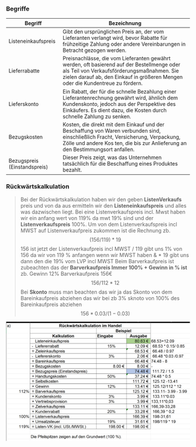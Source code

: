 ### Begriffe

| Begriff | Bezeichnung |
| ------- | ----------- |
|Listeneinkaufspreis|Gibt den ursprünglichen Preis an, der vom Lieferanten verlangt wird, bevor Rabatte für frühzeitige Zahlung oder andere Vereinbarungen in Betracht gezogen werden.|
|Lieferrabatte|Preisnachlässe, die vom Lieferanten gewährt werden, oft basierend auf der Bestellmenge oder als Teil von Verkaufsförderungsmaßnahmen. Sie zielen darauf ab, den Einkauf in größeren Mengen oder die Kundentreue zu fördern.|
|Lieferskonto|Ein Rabatt, der für die schnelle Bezahlung einer Lieferantenrechnung gewährt wird, ähnlich dem Kundenskonto, jedoch aus der Perspektive des Einkäufers. Es dient dazu, die Kosten durch schnelle Zahlung zu senken.|
|Bezugskosten|Kosten, die direkt mit dem Einkauf und der Beschaffung von Waren verbunden sind, einschließlich Fracht, Versicherung, Verpackung, Zölle und andere Kos    ten, die bis zur Anlieferung an den Bestimmungsort anfallen.|
|Bezugspreis (Einstandspreis)|Dieser Preis zeigt, was das Unternehmen tatsächlich für die Beschaffung eines Produktes bezahlt.|Handlungskosten|Kosten, die für die interne Bearbeitung, Lagerung und den Transport von Waren innerhalb eines Unternehmens anfallen. Sie umfassen Lagerhaltung, Verwaltung, Miete, Abschreibung, zinsen, Personalkosten und andere indirekte Kosten.|Selbstkosten|Bei den Selbstkosten handelt es sich um all die Kosten, die während der Herstellung, der Verwaltung und dem Vertrieb von Gütern oder Dienstleistungen anfallen.|Gewinnzuschlag|Der Zuschlag deckt nicht nur den Gewinn, sondern auch Risiken und Schwankungen ab.|Barverkaufspreis|Gibt den Preis an, den ein Kunde bei sofortiger Zahlung zahlt.|Kundenskonto|Ein Rabatt, der für die frühzeitige Zahlung einer Rechnung gewährt wird. Ziel ist es, den Geldfluss zu beschleunigen und die Kreditkosten zu senken. |Vertriebsprovision|Bei einer Provision erhalten Vertriebsmitarbeiter einen Prozentsatz jedes neuen Verkaufs, den sie tätigen. Dabei handelt es sich um eine zusätzliche Vergütung, die viele Unternehmen anbieten, um leistungsstarke Mitarbeiter zu belohnen und Anreize für Mitarbeiter zu schaffen, um ihre Verkaufszahlen zu steigern.|Kundenrabatt|Ein Preisnachlass, der einem Kunden gewährt wird, oft basierend auf der Menge der gekauften Ware oder als Anreiz für frühzeitige Zahlung, Treue oder im Rahmen von Promotion-Aktionen.|Listenverkaufspreis|Der Listenverkaufspreis ist der gewöhnliche Endpreis für den Endverbraucher.|Umsatzsteuer|Eine Steuer auf den Verkauf von Waren und Dienstleistungen, die vom Verkäufer erhoben und an das Finanzamt abgeführt wird. |

### Rückwärtskalkulation

> Bei der Rückwärtskalkulation haben wir den geben **ListenVerkaufs** preis und von da aus ermitteln wir den **Listeneinkaufspreis** und alles was dazwischen liegt. Bei eine Listenverkaufspreis incl. Mwst haben wir ein anfang wert von 119% da mwt 19% sind und der **Listenverkaufspreis** 100%. Um von dem Listenverkaufspreis incl MWST auf Listenverkaufpreis zukommen ist die Rechnung zb. $$ (156/119)*19$$ 156 ist jetzt der Listenverkaufpreis incl MWST / 119 gibt uns 1% von 156 da wir von 119 % anfangen wenn wir MWST haben &  * 19 gibt uns dann den die 19% vom LVP incl MWST Beim Barverkaufpreis ist zubeachten das der **Barverkaufpreis Immer 100% + Gewinn in % ist** zb.  Gewinn 12% Barverkaufpreis 156€
>$$ 156/112 * 12$$ Bei **Skonto** muss man beachten das wir ja das Skonto von dem Bareinkaufpreis abziehen das wir bei zb 3% sknoto von 100% des Bareinkaufpreis abziehen $$ 156 * 0.03 / (1 - 0.03)$$

![](<Screenshot 2024-03-18 111516.png>)
